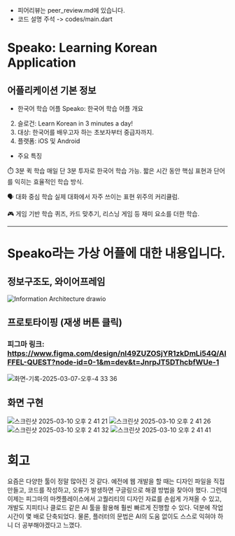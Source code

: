 - 피어리뷰는 peer_review.md에 있습니다.
- 코드 설명 주석 -> codes/main.dart

# Speako: Learning Korean Application
## 어플리케이션 기본 정보
- 한국어 학습 어플
Speako: 한국어 학습 어플 개요
2. 슬로건: Learn Korean in 3 minutes a day!
3. 대상: 한국어를 배우고자 하는 초보자부터 중급자까지.
4. 플랫폼: iOS 및 Android

- 주요 특징

⏱️ 3분 퀵 학습
매일 단 3분 투자로 한국어 학습 가능.
짧은 시간 동안 핵심 표현과 단어를 익히는 효율적인 학습 방식.

🗣️ 대화 중심 학습
실제 대화에서 자주 쓰이는 표현 위주의 커리큘럼.

🎮 게임 기반 학습
퀴즈, 카드 맞추기, 리스닝 게임 등 재미 요소를 더한 학습.

-------------
# Speako라는 가상 어플에 대한 내용입니다.
## 정보구조도, 와이어프레임
![Information Architecture drawio](https://github.com/user-attachments/assets/264a269b-e04d-4119-9c94-be6712a969fc)

## 프로토타이핑 (재생 버튼 클릭)
### 피그마 링크: https://www.figma.com/design/nI49ZUZOSjYR1zkDmLi54Q/AIFFEL-QUEST?node-id=0-1&m=dev&t=JnrpJT5DThcbfWUe-1
![화면-기록-2025-03-07-오후-4 33 36](https://github.com/user-attachments/assets/bd287e67-708b-4cf0-80b1-76542c786160)

## 화면 구현
![스크린샷 2025-03-10 오후 2 41 21](https://github.com/user-attachments/assets/a63742aa-bd70-4c8f-b3e0-100598cff594)
![스크린샷 2025-03-10 오후 2 41 26](https://github.com/user-attachments/assets/00c7aa54-ef9f-4a0a-92a1-2126827dc4f8)
![스크린샷 2025-03-10 오후 2 41 32](https://github.com/user-attachments/assets/0423a1ef-21a8-48ad-8ba5-f54976c9cbcc)
![스크린샷 2025-03-10 오후 2 41 41](https://github.com/user-attachments/assets/f434b337-e033-4814-a2ef-c267ef44a621)

# 회고
요즘은 다양한 툴이 정말 많아진 것 같다. 예전에 웹 개발을 할 때는 디자인 파일을 직접 만들고, 코드를 작성하고, 오류가 발생하면 구글링으로 해결 방법을 찾아야 했다. 그런데 이제는 피그마의 마켓플레이스에서 고퀄리티의 디자인 자료를 손쉽게 가져올 수 있고, 개발도 지피티나 클로드 같은 AI 툴을 활용해 훨씬 빠르게 진행할 수 있다. 덕분에 작업 시간이 몇 배로 단축되었다. 물론, 플러터의 문법은 AI의 도움 없이도 스스로 익혀야 하니 더 공부해야겠다고 느꼈다.
